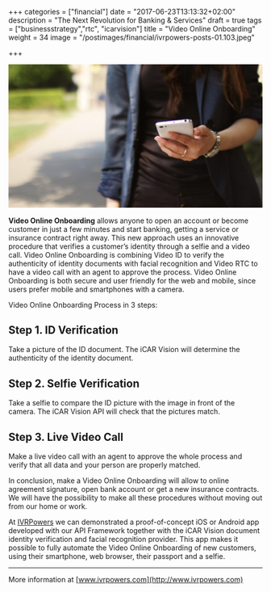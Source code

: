+++
categories = ["financial"]
date = "2017-06-23T13:13:32+02:00"
description = "The Next Revolution for Banking & Services"
draft = true
tags = ["businessstrategy","rtc", "icarvision"]
title = "Video Online Onboarding"
weight = 34
image = "/postimages/financial/ivrpowers-posts-01.103.jpeg"

+++

![Laptop and Mobile](/postimages/financial/ivrpowers-posts-01.103.jpeg)

**Video Online Onboarding** allows anyone to open an account or become customer in just a few minutes and start banking, getting a service or insurance contract right away. This new approach uses an innovative procedure that verifies a customer’s identity through a selfie and a video call. Video Online Onboarding is combining Video ID to verify the authenticity of identity documents with facial recognition and Video RTC to have a video call with an agent to approve the process. Video Online Onboarding is both secure and user friendly for the web and mobile, since users prefer mobile and smartphones with a camera.

Video Online Onboarding Process in 3 steps:

## Step 1. ID Verification
Take a picture of the ID document. The iCAR Vision will determine the authenticity of the identity document.

## Step 2. Selfie Verification
Take a selfie to compare the ID picture with the image in front of the camera. The iCAR Vision API will check that the pictures match. 

## Step 3. Live Video Call
Make a live video call with an agent to approve the whole process and verify that all data and your person are properly matched.

In conclusion, make a Video Online Onboarding will allow to online agreement signature, open bank account or get a new insurance contracts. We will have the possibility to make all these procedures without moving out from our home or work.

At [IVRPowers](http://www.ivrpowers) we can demonstrated a proof-of-concept iOS or Android app developed with our API Framework together with the iCAR Vision document identity verification and facial recognition provider. This app makes it possible to fully automate the Video Online Onboarding of new customers, using their smartphone, web browser, their passport and a selfie.

---
More information at [www.ivrpowers.com](http://www.ivrpowers.com)